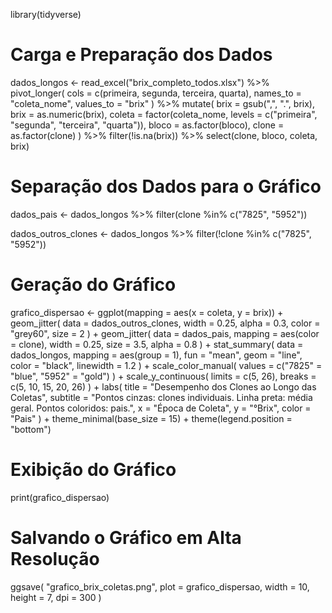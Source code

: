 library(tidyverse)

# Carga e Preparação dos Dados
dados_longos <- read_excel("brix_completo_todos.xlsx") %>%
  pivot_longer(
    cols = c(primeira, segunda, terceira, quarta),
    names_to = "coleta_nome",
    values_to = "brix"
  ) %>%
  mutate(
    brix = gsub(",", ".", brix),
    brix = as.numeric(brix),
    coleta = factor(coleta_nome, levels = c("primeira", "segunda", "terceira", "quarta")),
    bloco = as.factor(bloco),
    clone = as.factor(clone)
  ) %>%
  filter(!is.na(brix)) %>%
  select(clone, bloco, coleta, brix)

# Separação dos Dados para o Gráfico
dados_pais <- dados_longos %>%
  filter(clone %in% c("7825", "5952"))

dados_outros_clones <- dados_longos %>%
  filter(!clone %in% c("7825", "5952"))

# Geração do Gráfico
grafico_dispersao <- ggplot(mapping = aes(x = coleta, y = brix)) +
  geom_jitter(
    data = dados_outros_clones,
    width = 0.25,
    alpha = 0.3,
    color = "grey60",
    size = 2
  ) +
  geom_jitter(
    data = dados_pais,
    mapping = aes(color = clone),
    width = 0.25,
    size = 3.5,
    alpha = 0.8
  ) +
  stat_summary(
    data = dados_longos,
    mapping = aes(group = 1),
    fun = "mean",
    geom = "line",
    color = "black",
    linewidth = 1.2
  ) +
  scale_color_manual(
    values = c("7825" = "blue", "5952" = "gold")
  ) +
  scale_y_continuous(
    limits = c(5, 26),
    breaks = c(5, 10, 15, 20, 26)
  ) +
  labs(
    title = "Desempenho dos Clones ao Longo das Coletas",
    subtitle = "Pontos cinzas: clones individuais. Linha preta: média geral. Pontos coloridos: pais.",
    x = "Época de Coleta",
    y = "°Brix",
    color = "Pais"
  ) +
  theme_minimal(base_size = 15) +
  theme(legend.position = "bottom")

# Exibição do Gráfico
print(grafico_dispersao)

# Salvando o Gráfico em Alta Resolução
ggsave(
  "grafico_brix_coletas.png",
  plot = grafico_dispersao,
  width = 10,
  height = 7,
  dpi = 300
)
